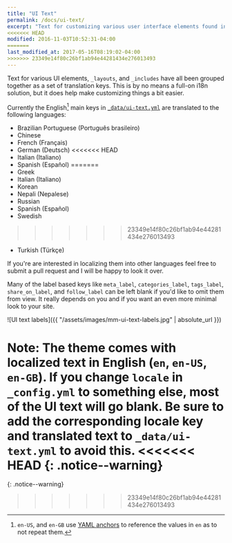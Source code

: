 ```yaml
---
title: "UI Text"
permalink: /docs/ui-text/
excerpt: "Text for customizing various user interface elements found in the theme."
<<<<<<< HEAD
modified: 2016-11-03T10:52:31-04:00
=======
last_modified_at: 2017-05-16T08:19:02-04:00
>>>>>>> 23349e14f80c26bf1ab94e44281434e276013493
---
```


Text for various UI elements, `_layouts`, and `_includes` have all been grouped together as a set of translation keys. This is by no means a full-on i18n solution, but it does help make customizing things a bit easier.

Currently the English[^yaml-anchors] main keys in [`_data/ui-text.yml`](https://github.com/mmistakes/minimal-mistakes/blob/master/_data/ui-text.yml) are translated to the following languages:

- Brazilian Portuguese (Português brasileiro)
- Chinese
- French (Français)
- German (Deutsch)
<<<<<<< HEAD
- Italian (Italiano)
- Spanish (Español)
=======
- Greek
- Italian (Italiano)
- Korean
- Nepali (Nepalese)
- Russian
- Spanish (Español)
- Swedish
>>>>>>> 23349e14f80c26bf1ab94e44281434e276013493
- Turkish (Türkçe)

If you're are interested in localizing them into other languages feel free to submit a pull request and I will be happy to look it over.

[^yaml-anchors]: `en-US`, and `en-GB` use [YAML anchors](http://www.yaml.org/spec/1.2/spec.html#id2785586) to reference the values in `en` as to not repeat them.

Many of the label based keys like `meta_label`, `categories_label`, `tags_label`, `share_on_label`, and `follow_label` can be left blank if you'd like to omit them from view. It really depends on you and if you want an even more minimal look to your site.

![UI text labels]({{ "/assets/images/mm-ui-text-labels.jpg" | absolute_url }})

**Note:** The theme comes with localized text in English (`en`, `en-US`, `en-GB`). If you change `locale` in `_config.yml` to something else, most of the UI text will go blank. Be sure to add the corresponding locale key and translated text to `_data/ui-text.yml` to avoid this.
<<<<<<< HEAD
{: .notice--warning}
=======
{: .notice--warning}
>>>>>>> 23349e14f80c26bf1ab94e44281434e276013493
